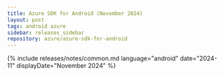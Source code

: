 ```yaml
---
title: Azure SDK for Android (November 2024)
layout: post
tags: android azure
sidebar: releases_sidebar
repository: azure/azure-sdk-for-android
---
```

{% include releases/notes/common.md language="android" date="2024-11" displayDate="November 2024" %}